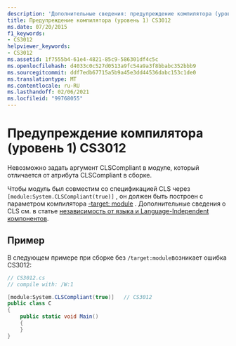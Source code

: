```yaml
---
description: 'Дополнительные сведения: предупреждение компилятора (уровень 1) CS3012'
title: Предупреждение компилятора (уровень 1) CS3012
ms.date: 07/20/2015
f1_keywords:
- CS3012
helpviewer_keywords:
- CS3012
ms.assetid: 1f7555b4-61e4-4821-85c9-586301df4c5c
ms.openlocfilehash: d4033c0c527d0513a9fc54a9a3f8bbabc352bbb9
ms.sourcegitcommit: ddf7edb67715a5b9a45e3dd44536dabc153c1de0
ms.translationtype: MT
ms.contentlocale: ru-RU
ms.lasthandoff: 02/06/2021
ms.locfileid: "99768055"
---
```

# <a name="compiler-warning-level-1-cs3012"></a>Предупреждение компилятора (уровень 1) CS3012

Невозможно задать аргумент CLSCompliant в модуле, который отличается от атрибута CLSCompliant в сборке.

Чтобы модуль был совместим со спецификацией CLS через `[module:System.CLSCompliant(true)]` , он должен быть построен с параметром компилятора [-target: module](../language-reference/compiler-options/target-module-compiler-option.md) . Дополнительные сведения о CLS см. в статье [независимость от языка и Language-Independent компонентов](../../standard/language-independence-and-language-independent-components.md).

## <a name="example"></a>Пример

В следующем примере при сборке без `/target:module`возникает ошибка CS3012:

```csharp
// CS3012.cs
// compile with: /W:1

[module:System.CLSCompliant(true)]   // CS3012
public class C
{
    public static void Main()
    {
    }
}
```
